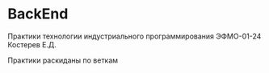 # BackEnd
Практики технологии индустриального программирования
ЭФМО-01-24 Костерев Е.Д.

Практики раскиданы по веткам
